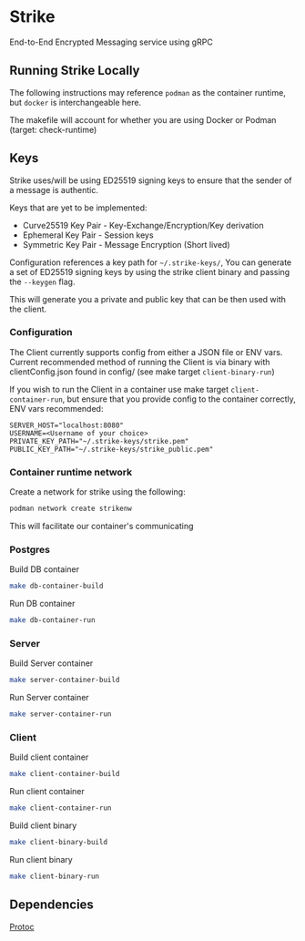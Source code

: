 # Strike

End-to-End Encrypted Messaging service using gRPC

## Running Strike Locally

The following instructions may reference `podman` as the container runtime, but `docker` is interchangeable here.

The makefile will account for whether you are using Docker or Podman (target: check-runtime)

## Keys

Strike uses/will be using ED25519 signing keys to ensure that the sender of a message is authentic.

Keys that are yet to be implemented:
- Curve25519 Key Pair - Key-Exchange/Encryption/Key derivation
- Ephemeral Key Pair - Session keys
- Symmetric Key Pair - Message Encryption (Short lived)

Configuration references a key path for `~/.strike-keys/`,
You can generate a set of ED25519 signing keys by using the strike client binary and passing the `--keygen` flag.

This will generate you a private and public key that can be then used with the client.

### Configuration
The Client currently supports config from either a JSON file or ENV vars. Current recommended method of running the Client is via binary with clientConfig.json found in config/ (see make target `client-binary-run`)

If you wish to run the Client in a container use make target `client-container-run`, but ensure that you provide config to the container correctly, ENV vars recommended:

    SERVER_HOST="localhost:8080"
    USERNAME=<Username of your choice>
    PRIVATE_KEY_PATH="~/.strike-keys/strike.pem"
    PUBLIC_KEY_PATH="~/.strike-keys/strike_public.pem"

### Container runtime network
Create a network for strike using the following:
```bash
podman network create strikenw
```
This will facilitate our container's communicating

<!-- TODO: [k3d](https://k3d.io/stable/) + [tilt](https://tilt.dev/) as a means for Docker users or Implementing [Podman pods](https://docs.podman.io/en/v5.2.5/markdown/podman-pod-create.1.html) directly.

Either way the K8s manifests will be rolled once and used as needed. -->

### Postgres

Build DB container
```bash
make db-container-build
```
Run DB container
```bash
make db-container-run
```

### Server
Build Server container
```bash
make server-container-build
```
Run Server container
```bash
make server-container-run
```

### Client
Build client container
```bash
make client-container-build
```
Run client container
```bash
make client-container-run
```

Build client binary
```bash
make client-binary-build
```

Run client binary
```bash
make client-binary-run
```


## Dependencies
[Protoc](https://grpc.io/docs/protoc-installation/)
[]()
